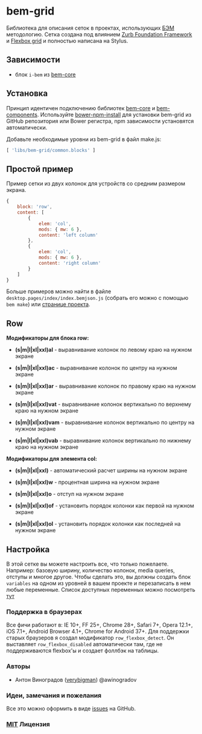 # bem-grid

Библиотека для описания сеток в проектах, использующих [БЭМ](http://ru.bem.info/) методологию. Cетка создана под влиянием [Zurb Foundation Framework](http://foundation.zurb.com/docs/components/grid.html) и [Flexbox grid](http://flexboxgrid.com/) и полностью написана на Stylus.

## Зависимости

- блок `i-bem` из [bem-core](https//github.com/bem/bem-core)

## Установка

Принцип идентичен подключению библиотек [bem-core](https//github.com/bem/bem-core) и [bem-components](https//github.com/bem/bem-components).
Используйте [bower-npm-install](https://github.com/arikon/bower-npm-install) для установки bem-grid из GitHub репозитория или Bower регистра, npm зависимости установятся автоматически.

Добавьте необходимые уровни из bem-grid в файл make.js:

``` javascript
[ 'libs/bem-grid/common.blocks' ]
```

## Простой пример

Пример сетки из двух колонок для устройств со средним размером экрана.

``` javascript
{
    block: 'row',
    content: [
        {
            elem: 'col',
            mods: { mw: 6 },
            content: 'left column'
        },
        {
            elem: 'col',
            mods: { mw: 6 },
            content: 'right column'
        }
    ]
}
```

Больше примеров можно найти в файле `desktop.pages/index/index.bemjson.js` (собрать его можно с помощью `bem make`) или [странице проекта](http://verybigman.github.io/bem-grid).

## Row

__Модификаторы для блока row:__

- __(s|m|l|xl|xxl)al__ - выравнивание колонок по левому краю на нужном экране
- __(s|m|l|xl|xxl)ac__ - выравнивание колонок по центру на нужном экране
- __(s|m|l|xl|xxl)ar__ - выравнивание колонок по правому краю на нужном экране

- __(s|m|l|xl|xxl)vat__ - выравнивание колонок вертикально по верхнему краю на нужном экране
- __(s|m|l|xl|xxl)vam__ - выравнивание колонок вертикально по центру на нужном экране
- __(s|m|l|xl|xxl)vab__ - выравнивание колонок вертикально по нижнему краю на нужном экране

__Модификаторы для элемента col:__

- __(s|m|l|xl|xxl)__ - автоматический расчет ширины на нужном экране
- __(s|m|l|xl|xxl)w__ - процентная ширина на нужном экране
- __(s|m|l|xl|xxl)o__ - отступ на нужном экране

- __(s|m|l|xl|xxl)of__ - установить порядок колонки как первой на нужном экране
- __(s|m|l|xl|xxl)ol__ - установить порядок колонки как последней на нужном экране

## Настройка

В этой сетке вы можете настроить все, что только пожелаете. Например: базовую ширину, количество колонок, media queries, отступы и многое другое.
Чтобы сделать это, вы должны создать блок `variables` на одном из уровней в вашем проекте и перезаписать в нем любые переменные.
Список доступных переменных можно посмотреть [тут](https://github.com/verybigman/bem-grid/blob/master/common.blocks/variables/variables.styl)

### Поддержка в браузерах

Все фичи работают в: IE 10+, FF 25+, Chrome 28+, Safari 7+, Opera 12.1+, iOS 7.1+, Android Browser 4.1+, Chrome for Android 37+. Для поддержки старых браузеров я создал модификатор `row_flexbox_detect`. Он выставляет `row_flexbox_disabled` автоматически там, где не поддерживаются flexbox'ы и создает фоллбэк на таблицы.

### Авторы

- Антон Виноградов ([verybigman](https://github.com/verybigman)) @awinogradov

### Идеи, замечания и пожелания

Все это можно оформить в виде [issues](https://github.com/verybigman/bem-grid/issues) на GitHub.

### [MIT](http://en.wikipedia.org/wiki/MIT_License) Лицензия
